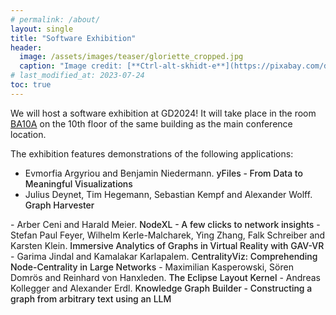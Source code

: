 ```yaml
---
# permalink: /about/
layout: single
title: "Software Exhibition"
header:
  image: /assets/images/teaser/gloriette_cropped.jpg
  caption: "Image credit: [**Ctrl-alt-skhidt-e**](https://pixabay.com/de/photos/architektur-wien-schloss-sch%C3%B6nbrunn-3652253/)"
# last_modified_at: 2023-07-24
toc: true
---
```


<style type="text/css">
  span.title {
    font-weight: 500;
  }

</style>


We will host a software exhibition at GD2024!
It will take place in the room <a href="https://tuw-maps.tuwien.ac.at/?q=BA10G02" target="_blank">BA10A</a> on the 10th floor of the same building as the main conference location.

The exhibition features demonstrations of the following applications:

- <span class="authors"><span>Evmorfia Argyriou and Benjamin Niedermann</span>. </span><span class="title">yFiles - From Data to Meaningful Visualizations</span>
- <span class="authors"><span>Julius Deynet, Tim Hegemann, Sebastian Kempf and Alexander Wolff</span>. </span><span class="title">Graph Harvester
</span>
- <span class="authors"><span>Arber Ceni and Harald Meier</span>. </span><span class="title">NodeXL - A few clicks to network insights</span>
- <span class="authors"><span>Stefan Paul Feyer, Wilhelm Kerle-Malcharek, Ying Zhang, Falk Schreiber and Karsten Klein</span>. </span><span class="title">Immersive Analytics of Graphs in Virtual Reality with GAV-VR</span>
- <span class="authors"><span>Garima Jindal and Kamalakar Karlapalem</span>. </span><span class="title">CentralityViz: Comprehending Node-Centrality in Large Networks</span>
- <span class="authors"><span>Maximilian Kasperowski, Sören Domrös and Reinhard von Hanxleden</span>. </span><span class="title">The Eclipse Layout Kernel</span>
- <span class="authors"><span>Andreas Kollegger and Alexander Erdl</span>. </span><span class="title">Knowledge Graph Builder - Constructing a graph from arbitrary text using an LLM</span>























